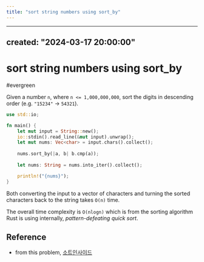 ```yaml
---
title: "sort string numbers using sort_by"
---
```


---
created: "2024-03-17 20:00:00"
---

# sort string numbers using sort_by
#evergreen


Given a number `n`, where `n <= 1,000,000,000`, sort the digits in descending order (e.g. `"15234"` -> `54321`).

```rust
use std::io;

fn main() {
    let mut input = String::new();
    io::stdin().read_line(&mut input).unwrap();
    let mut nums: Vec<char> = input.chars().collect();
    
    nums.sort_by(|a, b| b.cmp(a));
    
    let nums: String = nums.into_iter().collect();

    println!("{nums}");
}
```

Both converting the input to a vector of characters and turning the sorted characters back to the string takes `O(n)` time.

The overall time complexity is `O(nlogn)` which is from the sorting algorithm Rust is using internally, _pattern-defeating quick sort_.

## Reference
- from this problem, [소트인사이드](https://www.acmicpc.net/problem/1427)